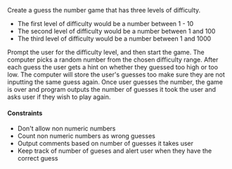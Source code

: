 Create a guess the number game that has three levels of difficulty. 
- The first level of difficulty would be a number between 1 - 10
- The second level of difficulty would be a number between 1 and 100
- The third level of difficulty would be a number between 1 and 1000

Prompt the user for the difficulty level, and then start the game. The computer picks a random number from the chosen difficulty range. After each guess the user gets a hint on whether they guessed too high or too low. The computer will store the user's guesses too make sure they are not inputting the same guess again. Once user guesses the number, the game is over and program outputs the number of guesses it took the user and asks user if they wish to play again.

#### Constraints 
- Don't allow non numeric numbers 
- Count non numeric numbers as wrong guesses 
- Output comments based on number of guesses it takes user
- Keep track of number of gueses and alert user when they have the correct guess